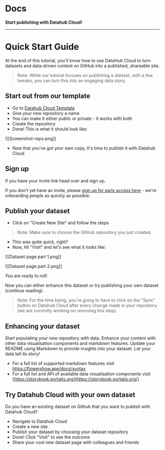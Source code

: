 # Docs

**Start publishing with Datahub Cloud!**

---

# Quick Start Guide

At the end of this tutorial, you'll know how to use DataHub Cloud to turn datasets and data-driven content on GitHub into a published, shareable site.

> Note: While our tutorial focuses on publishing a dataset, with a few tweaks, you can turn this into an engaging data story.

## Start out from our template 

- Go to [Datahub Cloud Template](https://github.com/new?template_name=datahub-cloud-template&template_owner=datahubio)
- Give your new repository a name
- You can make it either public or private - it works with both
- Create the repository
- Done! This is what it should look like:

![[Screenshot-repo.png]]

- Now that you've got your own copy, it's time to publish it with Datahub Cloud

## Sign up 

If you have your invite link head over and sign up.

If you don't yet have an invite, please [sign up for early access here](https://tally.so/r/wad1O2) - we're onboarding people as quickly as possible.

## Publish your dataset

- Click on "Create New Site" and follow the steps
> Note: Make sure to choose the GitHub repository you just created.
- This was quite quick, right?
- Now, hit "Visit" and let's see what it looks like:

![[Dataset page part 1.png]] 

![[Dataset page part 2.png]] 

You are ready to roll! 

Now you can either enhance this dataset or try publishing your own dataset (continue reading).

> Note: For the time being, you're going to have to click on the "Sync" button on Datahub Cloud after every change made in your repository (we are currently working on removing this step).

## Enhancing your dataset

Start populating your new repository with data. Enhance your content with other data visualisation components and markdown features. Update your README using Markdown to provide insights into your dataset. Let your data tell its story!

- For a full list of supported markdown features visit https://flowershow.app/docs/syntax
- For a full list and API of available data visualisation components visit [https://storybook.portaljs.org](https://storybook.portaljs.org/)

## Try Datahub Cloud with your own dataset

Do you have an existing dataset on Github that you want to publish with Datahub Cloud? 

- Navigate to Datahub Cloud 
- Create a new site
- Publish your dataset by choosing your dataset repository
- Done! Click "Visit" to see the outcome
- Share your cool new dataset page with colleagues and friends


